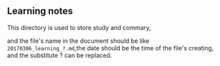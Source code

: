 ## Learning notes

This directory is used to store study and commary,

and the file's name in the document should be like `20170306_learning_?.md`,the date should be the time of the file's creating,
and the substitute ? can be replaced.
